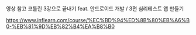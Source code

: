 영상 참고 코틀린 3강으로 끝내기 feat. 안드로이드 개발 / 3편 심리테스트 앱 만들기 

https://www.inflearn.com/course/%EC%BD%94%ED%8B%80%EB%A6%B0-%EB%81%9D%EB%82%B4%EA%B8%B0
